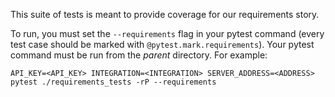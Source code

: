 This suite of tests is meant to provide coverage for our requirements story.

To run, you must set the `--requirements` flag in your pytest command (every test case should be marked with `@pytest.mark.requirements`). Your pytest command must be run from the *parent* directory. For example:

```
API_KEY=<API_KEY> INTEGRATION=<INTEGRATION> SERVER_ADDRESS=<ADDRESS> pytest ./requirements_tests -rP --requirements 
```